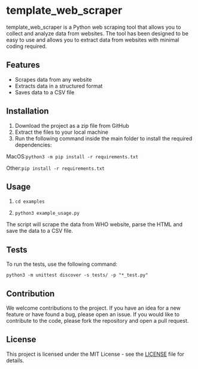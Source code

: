 # template_web_scraper

template_web_scraper is a Python web scraping tool that allows you to collect and analyze data from websites. The tool has been designed to be easy to use and allows you to extract data from websites with minimal coding required.

## Features

- Scrapes data from any website
- Extracts data in a structured format
- Saves data to a CSV file

## Installation

1. Download the project as a zip file from GitHub
2. Extract the files to your local machine
3. Run the following command inside the main folder to install the required dependencies:

MacOS:`python3 -m pip install -r requirements.txt`

Other:`pip install -r requirements.txt`

## Usage

1. `cd examples`

2. `python3 example_usage.py`


The script will scrape the data from WHO website, parse the HTML and save the data to a CSV file.

## Tests

To run the tests, use the following command:

`python3 -m unittest discover -s tests/ -p "*_test.py"`


## Contribution

We welcome contributions to the project. If you have an idea for a new feature or have found a bug, please open an issue. If you would like to contribute to the code, please fork the repository and open a pull request.

## License

This project is licensed under the MIT License - see the [LICENSE](LICENSE) file for details.
